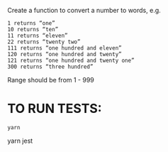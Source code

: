 Create a function to convert a number to words, e.g. 
```
1 returns “one”
10 returns “ten”
11 returns “eleven”
22 returns “twenty two”
111 returns “one hundred and eleven”
120 returns “one hundred and twenty”
121 returns “one hundred and twenty one”
300 returns “three hundred”
```
Range should be from 1 - 999

TO RUN TESTS:
=============
```
yarn

``` 
yarn jest

